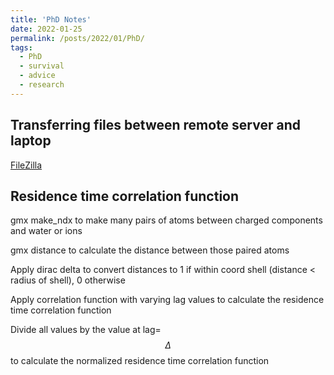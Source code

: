 ```yaml
---
title: 'PhD Notes'
date: 2022-01-25
permalink: /posts/2022/01/PhD/
tags:
  - PhD
  - survival
  - advice
  - research
---
```


## Transferring files between remote server and laptop

[FileZilla](https://filezilla-project.org/)

##

## Residence time correlation function

gmx make_ndx to make many pairs of atoms between charged components and water or ions

gmx distance to calculate the distance between those paired atoms

Apply dirac delta to convert distances to 1 if within coord shell (distance < radius of shell), 0 otherwise

Apply correlation function with varying lag values to calculate the residence time correlation function

Divide all values by the value at lag=$$\Delta$$ to calculate the normalized residence time correlation function
